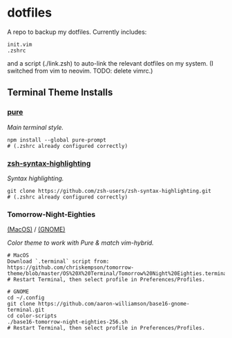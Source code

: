 # dotfiles

A repo to backup my dotfiles. Currently includes:

```
init.vim
.zshrc
```

and a script (./link.zsh) to auto-link the relevant dotfiles on my system. (I switched from vim to neovim. TODO: delete vimrc.)

## Terminal Theme Installs

### [pure](https://github.com/sindresorhus/pure)

*Main terminal style.*
```
npm install --global pure-prompt
# (.zshrc already configured correctly)
```

### [zsh-syntax-highlighting](https://github.com/zsh-users/zsh-syntax-highlighting)

*Syntax highlighting.*
```
git clone https://github.com/zsh-users/zsh-syntax-highlighting.git
# (.zshrc already configured correctly)
```

### Tomorrow-Night-Eighties

[(MacOS)](https://github.com/chriskempson/tomorrow-theme/tree/master/OS%20X%20Terminal) /
[(GNOME)](https://github.com/aaron-williamson/base16-gnome-terminal)

*Color theme to work with Pure & match vim-hybrid.*
```
# MacOS
Download `.terminal` script from: https://github.com/chriskempson/tomorrow-theme/blob/master/OS%20X%20Terminal/Tomorrow%20Night%20Eighties.terminal
# Restart Terminal, then select profile in Preferences/Profiles.

# GNOME
cd ~/.config
git clone https://github.com/aaron-williamson/base16-gnome-terminal.git
cd color-scripts
./base16-tomorrow-night-eighties-256.sh
# Restart Terminal, then select profile in Preferences/Profiles.
```


